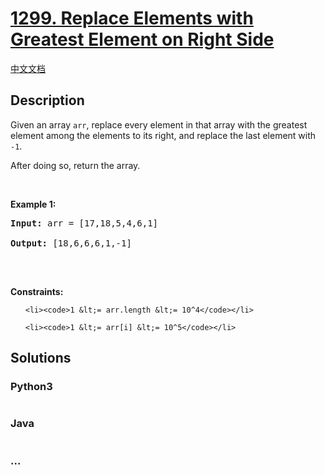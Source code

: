 # [1299. Replace Elements with Greatest Element on Right Side](https://leetcode.com/problems/replace-elements-with-greatest-element-on-right-side)

[中文文档](/solution/1200-1299/1299.Replace%20Elements%20with%20Greatest%20Element%20on%20Right%20Side/README.md)

## Description

<p>Given an array <code>arr</code>,&nbsp;replace every element in that array with the greatest element among the elements to its&nbsp;right, and replace the last element with <code>-1</code>.</p>

<p>After doing so, return the array.</p>

<p>&nbsp;</p>

<p><strong>Example 1:</strong></p>

<pre><strong>Input:</strong> arr = [17,18,5,4,6,1]

<strong>Output:</strong> [18,6,6,6,1,-1]

</pre>

<p>&nbsp;</p>

<p><strong>Constraints:</strong></p>

<ul>

    <li><code>1 &lt;= arr.length &lt;= 10^4</code></li>

    <li><code>1 &lt;= arr[i] &lt;= 10^5</code></li>

</ul>

## Solutions

<!-- tabs:start -->

### **Python3**

```python

```

### **Java**

```java

```

### **...**

```

```

<!-- tabs:end -->

